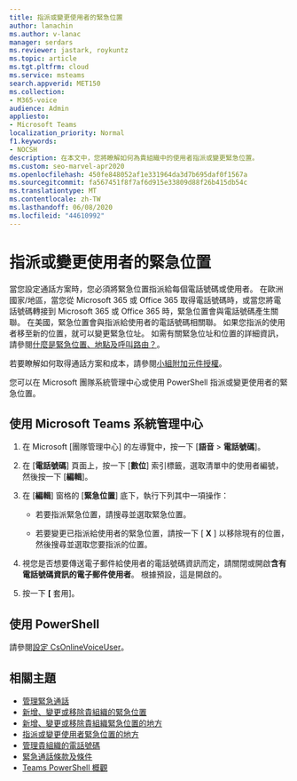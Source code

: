 ```yaml
---
title: 指派或變更使用者的緊急位置
author: lanachin
ms.author: v-lanac
manager: serdars
ms.reviewer: jastark, roykuntz
ms.topic: article
ms.tgt.pltfrm: cloud
ms.service: msteams
search.appverid: MET150
ms.collection:
- M365-voice
audience: Admin
appliesto:
- Microsoft Teams
localization_priority: Normal
f1.keywords:
- NOCSH
description: 在本文中，您將瞭解如何為貴組織中的使用者指派或變更緊急位置。
ms.custom: seo-marvel-apr2020
ms.openlocfilehash: 450fe848052af1e331964da3d7b695daf0f1567a
ms.sourcegitcommit: fa567451f8f7af6d915e33809d88f26b415db54c
ms.translationtype: MT
ms.contentlocale: zh-TW
ms.lasthandoff: 06/08/2020
ms.locfileid: "44610992"
---
```

# <a name="assign-or-change-an-emergency-location-for-a-user"></a>指派或變更使用者的緊急位置

當您設定通話方案時，您必須將緊急位置指派給每個電話號碼或使用者。 在歐洲國家/地區，當您從 Microsoft 365 或 Office 365 取得電話號碼時，或當您將電話號碼轉接到 Microsoft 365 或 Office 365 時，緊急位置會與電話號碼產生關聯。 在美國，緊急位置會與指派給使用者的電話號碼相關聯。 如果您指派的使用者移至新的位置，就可以變更緊急位址。 如需有關緊急位址和位置的詳細資訊，請參閱[什麼是緊急位置、地點及呼叫路由？](/microsoftteams/what-are-emergency-locations-addresses-and-call-routing)。
  
若要瞭解如何取得通話方案和成本，請參閱[小組附加元件授權](teams-add-on-licensing/microsoft-teams-add-on-licensing.md)。
  
您可以在 Microsoft 團隊系統管理中心或使用 PowerShell 指派或變更使用者的緊急位置。

## <a name="using-the-microsoft-teams-admin-center"></a>使用 Microsoft Teams 系統管理中心

1. 在 Microsoft [團隊管理中心] 的左導覽中，按一下 [**語音**  >  **電話號碼**]。

2. 在 [**電話號碼**] 頁面上，按一下 [**數位**] 索引標籤，選取清單中的使用者編號，然後按一下 [**編輯**]。

3. 在 [**編輯**] 窗格的 [**緊急位置**] 底下，執行下列其中一項操作：

   - 若要指派緊急位置，請搜尋並選取緊急位置。

   - 若要變更已指派給使用者的緊急位置，請按一下 [ **X** ] 以移除現有的位置，然後搜尋並選取您要指派的位置。

4. 視您是否想要傳送電子郵件給使用者的電話號碼資訊而定，請關閉或開啟**含有電話號碼資訊的電子郵件使用者**。 根據預設，這是開啟的。

5. 按一下 **[** 套用]。

## <a name="using-powershell"></a>使用 PowerShell

請參閱[設定 CsOnlineVoiceUser](https://docs.microsoft.com/powershell/module/skype/set-csonlinevoiceuser)。 

    
## <a name="related-topics"></a>相關主題

- [管理緊急通話](what-are-emergency-locations-addresses-and-call-routing.md)
- [新增、變更或移除貴組織的緊急位置](add-change-remove-emergency-location-organization.md)
- [新增、變更或移除貴組織緊急位置的地方](add-change-remove-emergency-place-organization.md)
- [指派或變更使用者緊急位置的地方](assign-change-emergency-place-user.md)
- [管理貴組織的電話號碼](/microsoftteams/manage-phone-numbers-for-your-organization)
- [緊急通話條款及條件](/microsoftteams/emergency-calling-terms-and-conditions)
- [Teams PowerShell 概觀](teams-powershell-overview.md)
